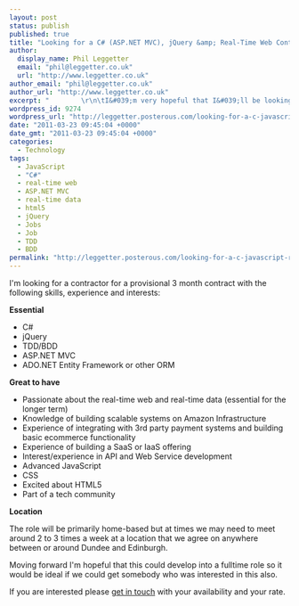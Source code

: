 ```yaml
---
layout: post
status: publish
published: true
title: "Looking for a C# (ASP.NET MVC), jQuery &amp; Real-Time Web Contractor"
author:
  display_name: Phil Leggetter
  email: "phil@leggetter.co.uk"
  url: "http://www.leggetter.co.uk"
author_email: "phil@leggetter.co.uk"
author_url: "http://www.leggetter.co.uk"
excerpt: "        \r\n\tI&#039;m very hopeful that I&#039;ll be looking to hire a contractor very soon and I thought I would post this to get a feeling for who is out there and interested. The skills I&#039;m looking for are as follows:EssentialC#Advanced JavaScriptTD..."
wordpress_id: 9274
wordpress_url: "http://leggetter.posterous.com/looking-for-a-c-javascript-real-time-web-cont"
date: "2011-03-23 09:45:04 +0000"
date_gmt: "2011-03-23 09:45:04 +0000"
categories:
  - Technology
tags:
  - JavaScript
  - "C#"
  - real-time web
  - ASP.NET MVC
  - real-time data
  - html5
  - jQuery
  - Jobs
  - Job
  - TDD
  - BDD
permalink: "http://leggetter.posterous.com/looking-for-a-c-javascript-real-time-web-cont"
---
```


<p>I'm looking for a contractor for a provisional 3 month contract with the following skills, experience and interests:</p>
<p><strong>Essential</strong></p>
<ul>
<li>C#</li>
<li>jQuery</li>
<li>TDD/BDD</li>
<li>ASP.NET MVC</li>
<li>ADO.NET Entity Framework or other ORM</li>
</ul>
<p><strong>Great to have</strong></p>
<ul>
<li>Passionate about the real-time web and real-time data (essential for the longer term)</li>
<li>Knowledge of building scalable systems on Amazon Infrastructure</li>
<li>Experience of integrating with 3rd party payment systems and building basic ecommerce functionality</li>
<li>Experience of building a SaaS or IaaS offering</li>
<li>Interest/experience in API and Web Service development</li>
<li>Advanced JavaScript</li>
<li>CSS</li>
<li>Excited about HTML5</li>
<li>Part of a tech community</li>
</ul>
<p><strong>Location</strong></p>
<p>The role will be primarily home-based but at times we may need to meet around 2 to 3 times a week at a location that we agree on anywhere between or around Dundee and Edinburgh.</p>
<p>Moving forward I'm hopeful that this could develop into a fulltime role so it would be ideal if we could get somebody who was interested in this also.</p>
<p>If you are interested please <a href="mailto:phil@kwwika.com">get in touch</a>&nbsp;with&nbsp;your availability and your rate.</p>
